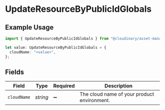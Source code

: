 # UpdateResourceByPublicIdGlobals

## Example Usage

```typescript
import { UpdateResourceByPublicIdGlobals } from "@cloudinary/asset-management/models/operations";

let value: UpdateResourceByPublicIdGlobals = {
  cloudName: "<value>",
};
```

## Fields

| Field                                       | Type                                        | Required                                    | Description                                 |
| ------------------------------------------- | ------------------------------------------- | ------------------------------------------- | ------------------------------------------- |
| `cloudName`                                 | *string*                                    | :heavy_minus_sign:                          | The cloud name of your product environment. |